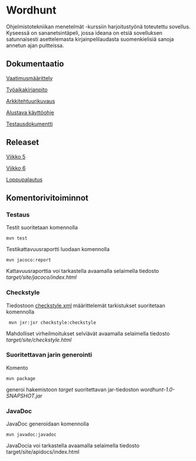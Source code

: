 # Wordhunt

Ohjelmistotekniikan menetelmät -kurssiin harjoitustyönä toteutettu sovellus. Kyseessä on sananetsintäpeli, jossa ideana on etsiä sovelluksen satunnaisesti asettelemasta kirjainpelilaudasta suomenkielisiä sanoja annetun ajan puitteissa. 

## Dokumentaatio

[Vaatimusmäärittely](https://github.com/picada/otm-harjoitustyo/blob/master/Wordhunt/dokumentointi/vaatimusmaarittely.md)

[Työaikakirjanpito](https://github.com/picada/otm-harjoitustyo/blob/master/Wordhunt/dokumentointi/tuntikirjanpito.md)

[Arkkitehtuurikuvaus](https://github.com/picada/otm-harjoitustyo/blob/master/Wordhunt/dokumentointi/arkkitehtuuri.md)

[Alustava käyttöohje](https://github.com/picada/otm-harjoitustyo/blob/master/Wordhunt/dokumentointi/kayttoohje.md)

[Testausdokumentti](https://github.com/picada/otm-harjoitustyo/blob/master/Wordhunt/dokumentointi/testausdokumentti.md)

## Releaset

[Viikko 5](https://github.com/picada/otm-harjoitustyo/releases/tag/viikko5)

[Viikko 6](https://github.com/picada/otm-harjoitustyo/releases/tag/viikko6)

[Loppupalautus](https://github.com/picada/otm-harjoitustyo/releases/tag/loppupalautus)

## Komentorivitoiminnot

### Testaus

Testit suoritetaan komennolla

```
mvn test
```

Testikattavuusraportti luodaan komennolla

```
mvn jacoco:report
```

Kattavuusraporttia voi tarkastella avaamalla selaimella tiedosto _target/site/jacoco/index.html_


### Checkstyle

Tiedostoon [checkstyle.xml](https://github.com/picada/otm-harjoitustyo/blob/master/Wordhunt/checkstyle.xml) määrittelemät tarkistukset suoritetaan komennolla

```
 mvn jxr:jxr checkstyle:checkstyle
```

Mahdolliset virheilmoitukset selviävät avaamalla selaimella tiedosto _target/site/checkstyle.html_

### Suoritettavan jarin generointi

Komento

```
mvn package
```

generoi hakemistoon _target_ suoritettavan jar-tiedoston _wordhunt-1.0-SNAPSHOT.jar_

### JavaDoc

JavaDoc generoidaan komennolla

```
mvn javadoc:javadoc
```

JavaDocia voi tarkastella avaamalla selaimella tiedosto target/site/apidocs/index.html
